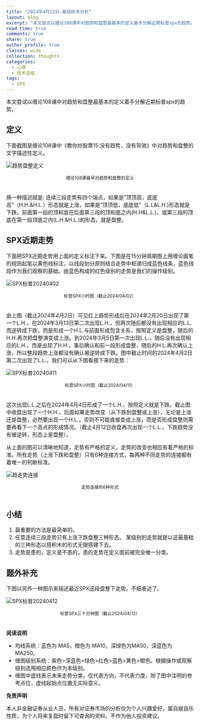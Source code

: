 ```yaml
---
title: "2024年4月12日-基础技术分析"
layout: blog
excerpt: "本文尝试以缠论108课中对趋势和盘整最基本的定义着手分解近期标普spx的趋势。"
read_time: true
comments: true
share: true
author_profile: true
classes: wide
collection: thoughts
categories:
  - 心得
  - 技术总结
tags:
  - SPX
---
```


本文尝试以缠论108课中对趋势和盘整最基本的定义着手分解近期标普spx的趋势。

## 定义 

下面截图是缠论108课中《教你炒股票15:没有趋势，没有背驰》中对趋势和盘整的文字描述性定义。 

![趋势盘整定义](https://image.olim.cc/2024/updownsideway.png)
<small><center>缠论108课最早对趋势和盘整的定义</center></small>　

换一种描述就是: 连续三段走势有四个端点，如果是“顶顶高，底底高”（H.H.&H.L.）形态就是上涨，如果是“顶顶低，底底低”（L.L&L.H.)形态就是下跌，前面第一段的顶和底在后面第三段的顶和底之内(H.H&L.L.)，或第三段的顶底在第一段顶底之内(L.H.&H.L.)的形态，就是盘整。 

## SPX近期走势

下面把SPX近期走势用上面的定义标注下来。下图是在15分钟周期图上用缠论画笔的规则起笔以黄色线标注，以线段划分原则结合走势中枢递归成蓝色线条，蓝色线段作为我们观察的基础。由蓝色构成的红色级别的走势是我们的操作级别。

![SPX标普20240402](https://image.olim.cc/2024/20240402-SPX-hour.png)
<small><center>标普SPX小时图（截止2024/04/02）</center></small>　

由上图（截止2024年4月2日）可见红上趋势形成后在2024年2月20日出现了第一个L.H.，在2024年3月13日第二次出现L.H.，但两次随后都没有出现相应的L.L.而逆转成下跌，而是形成一个H.L.与前面形成包含关系，按照定义是盘整，随后的H.H.再次把盘整演变成上涨。到2024年3月5日第一次出现L.L.，随后没有出现相应的L.H.，而是出现了H.H.，事后确认和前一段形成盘整，随后的H.L.再次确认上涨，所以整段趋势上涨都没有确认被逆转成下跌。图中截止时间的2024年4月2日第二次出现了L.L.。我们可以从下图看接下来的走势：

![SPX标普20240411](https://image.olim.cc/2024/20240411-SPX-hour.png)
<small><center>标普SPX小时图（截止2024/04/11）</center></small>　

这次出现L.L.之后在2024年4月4日形成了一个L.H.，按照定义就是下跌。截止图中收盘出现了一个H.H.，后面如果走势改变（从下跌到盘整或上涨），无论是上涨还是盘整，必然要出现一个H.L.，否则不可能直接变成上涨，而是否形成盘整则需要再看下一个高点的形成情况。（截止4月12日收盘再次出现一个L.L.，下跌趋势没有被逆转，形态上是盘整）。

从上面的图可以清晰地知道，走势有严格的定义，走势的改变也相应有着严格的标准。所有走势（上涨下跌和盘整）只有6种连接方式，每两种不同走势的连接都有着唯一的判断标准。

![趋走势连接](https://image.olim.cc/2024/zoushilianjie.png)
<small><center>走势连接的6种形式</center></small>　

## 小结 

1. 最重要的方法是最简单的。
2. 任意连续三段走势只有上涨下跌盘整三种形态。 某级别的走势就是以这最基础的三种形态以搭积木的形式无限搭建下去。
3. 走势是患的，定义是不患的，患的走势在定义面前被完全唯一分类。 

## 题外补充

下图以另外一种图示来描述最近SPX这段盘整下走势。不细表述了。

![SPX标普20240412](https://image.olim.cc/2024/20240412-SPX-minute.png)
<small><center>标普SPX三十分钟图（截止2024/04/12）</center></small>　

**阅读说明**

* 均线系统：蓝色为 MA5，橙色为 MA10，深绿色为MA50，深蓝色为MA250。
* 缠图级别系统：紫色>深蓝色>绿色>红色>蓝色>黄色>橙色。根据操作或观察级别选用相应颜色作为本级别。
* 缠图中虚线表示未来走势分类，仅代表方向，不代表力度，除了图中注明的参考点位，虚线起始点位置无实际意义。

**免责声明** 

本人非金融证券从业人员，所有对证券市场的分析仅为个人兴趣爱好，属自娱自乐性质，为个人将来复盘时留下可查询的资料，不作为他人投资建议。

